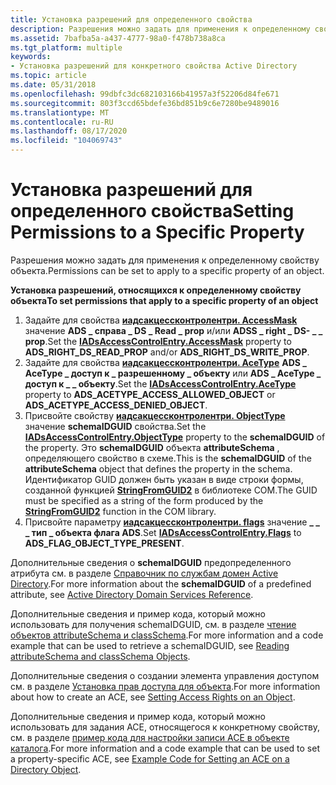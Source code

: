 ```yaml
---
title: Установка разрешений для определенного свойства
description: Разрешения можно задать для применения к определенному свойству объекта.
ms.assetid: 7bafba5a-a437-4777-98a0-f478b738a8ca
ms.tgt_platform: multiple
keywords:
- Установка разрешений для конкретного свойства Active Directory
ms.topic: article
ms.date: 05/31/2018
ms.openlocfilehash: 99dbfc3dc682103166b41957a3f52206d84fe671
ms.sourcegitcommit: 803f3ccd65bdefe36bd851b9c6e7280be9489016
ms.translationtype: MT
ms.contentlocale: ru-RU
ms.lasthandoff: 08/17/2020
ms.locfileid: "104069743"
---
```

# <a name="setting-permissions-to-a-specific-property"></a><span data-ttu-id="7cd84-104">Установка разрешений для определенного свойства</span><span class="sxs-lookup"><span data-stu-id="7cd84-104">Setting Permissions to a Specific Property</span></span>

<span data-ttu-id="7cd84-105">Разрешения можно задать для применения к определенному свойству объекта.</span><span class="sxs-lookup"><span data-stu-id="7cd84-105">Permissions can be set to apply to a specific property of an object.</span></span>

<span data-ttu-id="7cd84-106">**Установка разрешений, относящихся к определенному свойству объекта**</span><span class="sxs-lookup"><span data-stu-id="7cd84-106">**To set permissions that apply to a specific property of an object**</span></span>

1.  <span data-ttu-id="7cd84-107">Задайте для свойства [**иадсакцессконтролентри. AccessMask**](/windows/desktop/ADSI/iadsaccesscontrolentry-property-methods) значение **ADS \_ справа \_ DS \_ Read \_ prop** и/или **ADSS \_ right \_ DS- \_ \_ prop**.</span><span class="sxs-lookup"><span data-stu-id="7cd84-107">Set the [**IADsAccessControlEntry.AccessMask**](/windows/desktop/ADSI/iadsaccesscontrolentry-property-methods) property to **ADS\_RIGHT\_DS\_READ\_PROP** and/or **ADS\_RIGHT\_DS\_WRITE\_PROP**.</span></span>
2.  <span data-ttu-id="7cd84-108">Задайте для свойства [**иадсакцессконтролентри. AceType**](/windows/desktop/ADSI/iadsaccesscontrolentry-property-methods) **ADS \_ AceType \_ доступ к \_ разрешенному \_ объекту** или **ADS \_ AceType \_ доступ к \_ \_ объекту**.</span><span class="sxs-lookup"><span data-stu-id="7cd84-108">Set the [**IADsAccessControlEntry.AceType**](/windows/desktop/ADSI/iadsaccesscontrolentry-property-methods) property to **ADS\_ACETYPE\_ACCESS\_ALLOWED\_OBJECT** or **ADS\_ACETYPE\_ACCESS\_DENIED\_OBJECT**.</span></span>
3.  <span data-ttu-id="7cd84-109">Присвойте свойству [**иадсакцессконтролентри. ObjectType**](/windows/desktop/ADSI/iadsaccesscontrolentry-property-methods) значение **schemaIDGUID** свойства.</span><span class="sxs-lookup"><span data-stu-id="7cd84-109">Set the [**IADsAccessControlEntry.ObjectType**](/windows/desktop/ADSI/iadsaccesscontrolentry-property-methods) property to the **schemaIDGUID** of the property.</span></span> <span data-ttu-id="7cd84-110">Это **schemaIDGUID** объекта **attributeSchema** , определяющего свойство в схеме.</span><span class="sxs-lookup"><span data-stu-id="7cd84-110">This is the **schemaIDGUID** of the **attributeSchema** object that defines the property in the schema.</span></span> <span data-ttu-id="7cd84-111">Идентификатор GUID должен быть указан в виде строки формы, созданной функцией [**StringFromGUID2**](/windows/win32/api/combaseapi/nf-combaseapi-stringfromguid2) в библиотеке COM.</span><span class="sxs-lookup"><span data-stu-id="7cd84-111">The GUID must be specified as a string of the form produced by the [**StringFromGUID2**](/windows/win32/api/combaseapi/nf-combaseapi-stringfromguid2) function in the COM library.</span></span>
4.  <span data-ttu-id="7cd84-112">Присвойте параметру [**иадсакцессконтролентри. flags**](/windows/desktop/ADSI/iadsaccesscontrolentry-property-methods) значение **\_ \_ \_ тип \_ объекта флага ADS**.</span><span class="sxs-lookup"><span data-stu-id="7cd84-112">Set [**IADsAccessControlEntry.Flags**](/windows/desktop/ADSI/iadsaccesscontrolentry-property-methods) to **ADS\_FLAG\_OBJECT\_TYPE\_PRESENT**.</span></span>

<span data-ttu-id="7cd84-113">Дополнительные сведения о **schemaIDGUID** предопределенного атрибута см. в разделе [Справочник по службам домен Active Directory](active-directory-domain-services-reference.md).</span><span class="sxs-lookup"><span data-stu-id="7cd84-113">For more information about the **schemaIDGUID** of a predefined attribute, see [Active Directory Domain Services Reference](active-directory-domain-services-reference.md).</span></span>

<span data-ttu-id="7cd84-114">Дополнительные сведения и пример кода, который можно использовать для получения schemaIDGUID, см. в разделе [чтение объектов attributeSchema и classSchema](reading-attributeschema-and-classschema-objects.md).</span><span class="sxs-lookup"><span data-stu-id="7cd84-114">For more information and a code example that can be used to retrieve a schemaIDGUID, see [Reading attributeSchema and classSchema Objects](reading-attributeschema-and-classschema-objects.md).</span></span>

<span data-ttu-id="7cd84-115">Дополнительные сведения о создании элемента управления доступом см. в разделе [Установка прав доступа для объекта](setting-access-rights-on-an-object.md).</span><span class="sxs-lookup"><span data-stu-id="7cd84-115">For more information about how to create an ACE, see [Setting Access Rights on an Object](setting-access-rights-on-an-object.md).</span></span>

<span data-ttu-id="7cd84-116">Дополнительные сведения и пример кода, который можно использовать для задания ACE, относящегося к конкретному свойству, см. в разделе [пример кода для настройки записи ACE в объекте каталога](example-code-for-setting-an-ace-on-a-directory-object.md).</span><span class="sxs-lookup"><span data-stu-id="7cd84-116">For more information and a code example that can be used to set a property-specific ACE, see [Example Code for Setting an ACE on a Directory Object](example-code-for-setting-an-ace-on-a-directory-object.md).</span></span>

 

 